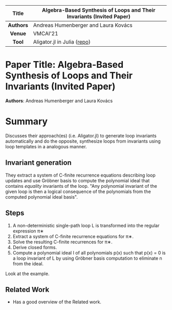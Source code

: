 | **Title**   | Algebra-Based Synthesis of Loops and Their Invariants (Invited Paper)                     |
|:-----------:|-------------------------------------------------------------------------------------------| 
| **Authors** | Andreas Humenberger and Laura Kovács                                                      |
| **Venue**   | VMCAI'21                                                                                  |
| **Tool**    | Aligator.jl in Julia ([repo](https://github.com/ahumenberger/Aligator.jl.git))            |



# Paper Title: Algebra-Based Synthesis of Loops and Their Invariants (Invited Paper)
**Authors**: Andreas Humenberger and Laura Kovács

# Summary
Discusses their approach(es) (i.e. Aligator.jl) to generate loop invariants automatically and do the opposite, 
synthesize loops from invariants using loop templates in a analogous manner.


## Invariant generation
They extract a system of C-finite recurrence equations describing loop updates and use Gröbner basis to compute 
the polynomial ideal that contains *equality* invariants of the loop.
"Any polynomial invariant of the given loop is then a logical consequence of the polynomials from the computed polynomial ideal basis".

## Steps
1) A non-deterministic single-path loop L is transformed into the regular expression π∗
2) Extract a system of C-finite recurrence equations for π∗.
3) Solve the resulting C-finite recurrences for π∗.
4) Derive closed forms.
5) Compute a polynomial ideal I of all polynomials p(x) such that p(x) = 0 is a loop
   invariant of L by using Gröbner basis computation to eliminate n from the ideal.

Look at the example.

## Related Work
- Has a good overview of the Related work.


